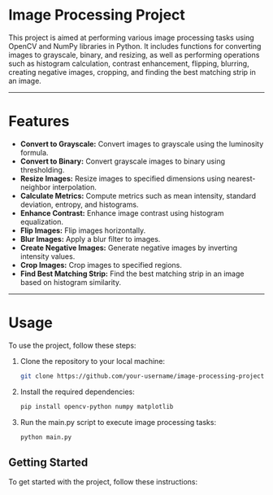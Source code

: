# Image Processing Project

This project is aimed at performing various image processing tasks using OpenCV and NumPy libraries in Python. It includes functions for converting images to grayscale, binary, and resizing, as well as performing operations such as histogram calculation, contrast enhancement, flipping, blurring, creating negative images, cropping, and finding the best matching strip in an image.

***

# Features

- **Convert to Grayscale:** Convert images to grayscale using the luminosity formula.
- **Convert to Binary:** Convert grayscale images to binary using thresholding.
- **Resize Images:** Resize images to specified dimensions using nearest-neighbor interpolation.
- **Calculate Metrics:** Compute metrics such as mean intensity, standard deviation, entropy, and histograms.
- **Enhance Contrast:** Enhance image contrast using histogram equalization.
- **Flip Images:** Flip images horizontally.
- **Blur Images:** Apply a blur filter to images.
- **Create Negative Images:** Generate negative images by inverting intensity values.
- **Crop Images:** Crop images to specified regions.
- **Find Best Matching Strip:** Find the best matching strip in an image based on histogram similarity.

***

# Usage

To use the project, follow these steps:

1. Clone the repository to your local machine:

   ```bash
   git clone https://github.com/your-username/image-processing-project.git

2. Install the required dependencies:

    ```bash
    pip install opencv-python numpy matplotlib

3. Run the main.py script to execute image processing tasks:

    ```bash
    python main.py


## Getting Started

To get started with the project, follow these instructions:



